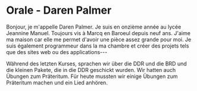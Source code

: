 # Orale - Daren Palmer

Bonjour, je m'appelle Daren Palmer. Je suis en onzième année au lycée Jeannine Manuel. Toujours vis à Marcq en Baroeul depuis neuf ans. J'aime ma maison car elle me permet d'avoir une pièce assez grande pour moi. Je suis également programmeur dans la ma chambre et créer des projets tels que des sites web ou des applications---

Während des letzten Kurses, sprachen wir über die DDR und die BRD und die kleinen Pakete, die in die DDR geschickt wurden. Wir hatten auch Übungen zum Präteritum. Für heute mussten wir einige Übungen zum Präteritum machen und ein Lied anhören.
<!--stackedit_data:
eyJoaXN0b3J5IjpbMTc5MjIyMTcxMCwtMTQ4NzU4Mzk4NywxNT
c3MDMyMjUzLC0xNjUzMzQ1NzgzLC04Njg2Njc1NDMsLTIxMTY0
MjE1NzZdfQ==
-->